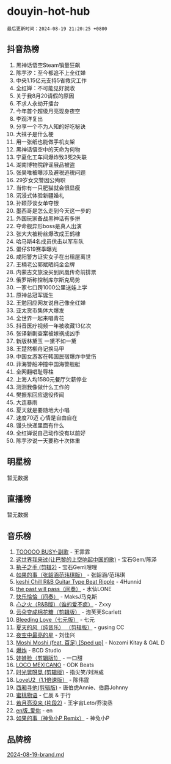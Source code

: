 # douyin-hot-hub

`最后更新时间：2024-08-19 21:20:25 +0800`

## 抖音热榜

1. 黑神话悟空Steam销量狂飙
1. 陈芋汐：至今都追不上全红婵
1. 中央1.15亿元支持5省救灾工作
1. 全红婵：不可能见好就收
1. 关于我8月20请假的原因
1. 不求人永劫开擂台
1. 今年首个超级月亮现身夜空
1. 李观洋复出
1. 分享一个不为人知的好吃秘诀
1. 大祙子是什么梗
1. 用一张纸也能做手机支架
1. 黑神话悟空中的天命为何物
1. 宁夏化工车间爆炸致3死2失联
1. 湖南博物院辟谣展品被盗
1. 张昊唯被曝涉及避税逃税问题
1. 29岁女交警因公殉职
1. 当你有一只肥猫就会很显瘦
1. 沉浸式体验新疆婚礼
1. 孙颖莎谈女单夺银
1. 墨西哥是怎么走到今天这一步的
1. 外国玩家备战黑神话有多拼
1. 夺命舰异形boss是真人出演
1. 张大大被粉丝爆改成王鹤棣
1. 哈马斯4名成员伏击以军车队
1. 蛋仔S19赛季曝光
1. 咸阳警方证实女子在出租屋离世
1. 王楠老公郭斌晒纯金金牌
1. 内蒙古文旅没买到凤凰传奇前排票
1. 俄罗斯称控制库尔斯克局势
1. 一家七口跨1000公里送娃上学
1. 原神总冠军诞生
1. 王勉回应网友说自己像全红婵
1. 亚太货币集体大爆发
1. 全世界一起来唱青花
1. 抖音医疗视频一年被收藏13亿次
1. 张译新剧查案被嫁祸成凶手
1. 新版林黛玉 一黛不如一黛
1. 王楚然柳舟记换马甲
1. 中国女游客在韩国民宿爆炸中受伤
1. 菲海警船冲撞中国海警舰艇
1. 全网翻唱耻辱柱
1. 上海人均1580元餐厅欠薪停业
1. 测测我像做什么工作的
1. 樊振东回应退役传闻
1. 大连暴雨
1. 夏天就是要随地大小唱
1. 速度70迈 心情是自由自在
1. 馒头快递里面有什么
1. 全红婵说自己动作没有以前好
1. 陈芋汐说一天要称十次体重

## 明星榜

暂无数据

## 直播榜

暂无数据

## 音乐榜

1. [TOOOOO BUSY-副歌](https://sf3-cdn-tos.douyinstatic.com/obj/tos-cn-ve-2774/o0fmjGZetNDjSM5EimFs2QlzBg30YgByJMRQrC) - 王霏霏
1. [这世界我来过(让巴黎的上空响起中国的歌)](https://sf5-hl-cdn-tos.douyinstatic.com/obj/tos-cn-ve-2774/o4wXzBftoUMHKWsiWRwtI9iiGWnO8zjCBxAaAb) - 宝石Gem/陈泽
1. [执子之手 (剪辑2)](https://sf3-cdn-tos.douyinstatic.com/obj/tos-cn-ve-2774/oUoZLQjCc31XzqsBnBQUNgeKtYPBcgbFDwtfcu) - 宝石Gem\哩哩
1. [如果的事（张韶涵范玮琪版）](https://sf3-cdn-tos.douyinstatic.com/obj/tos-cn-ve-2774/owI7MDDyzHddFIDNOFiTf8qYP1fafEiAgmjsCv) - 张韶涵/范玮琪
1. [keshi Chill R&B Guitar Type Beat Ripple](https://sf5-hl-cdn-tos.douyinstatic.com/obj/tos-cn-ve-2774/okQIfmitAB3HpgZQo0YCEFEACcDhQngn0fkFIC) - 4Hunnid
1. [the past will pass（间奏）](https://sf5-hl-cdn-tos.douyinstatic.com/obj/tos-cn-ve-2774/oYi1aFWqIjwzlvAuryrQIMAFSoPpJyicp6BiZ) - 水仙LONE
1. [快乐恰恰（间奏）](https://sf3-cdn-tos.douyinstatic.com/obj/tos-cn-ve-2774/oMesum3HvWQXJxuMFeVYzf54o2QzH5aEBPOCAn) - MaksJ马克斯
1. [心之火（R&B版）（谁的爱不疯）](https://sf5-hl-cdn-tos.douyinstatic.com/obj/tos-cn-ve-2774/okemkEDaIBBE3OosftCgMxlFkLQZRw37t36ZQv) - Zxxy
1. [云朵变成棉花糖（剪辑版）](https://sf3-cdn-tos.douyinstatic.com/obj/tos-cn-ve-2774/o8LC84GQLALFfXeyJmh8KE61byVQYMMeAZLfEI) - 泡芙芙Scarlett
1. [Bleeding Love（七元版）](https://sf5-hl-cdn-tos.douyinstatic.com/obj/tos-cn-ve-2774/oEgC9eZFHQ1MfSRnrfkzFp8AayDWqAQMABBgUs) - 七元
1. [夏天的风（纯音乐） （剪辑版）](https://sf3-cdn-tos.douyinstatic.com/obj/tos-cn-ve-2774/oUzLjBZZFQAoNRmGokEeD5zfQCObp6UeFAnTa6) - gusing CC
1. [夜空中最亮的星](https://sf3-cdn-tos.douyinstatic.com/obj/tos-cn-ve-2774/o4IfgGwqqnFeXEMGaS8JBzJAdayAaCeoxqbjCD) - 刘佳兴
1. [Moshi Moshi (feat. 百足) [Sped up]](https://sf5-hl-cdn-tos.douyinstatic.com/obj/tos-cn-ve-2774/ocCPFQcXJLeroaIdQLIGAoeeYM3OAUYGDguHXz) - Nozomi Kitay & GAL D
1. [爆炸](https://sf3-cdn-tos.douyinstatic.com/obj/tos-cn-ve-2774/4abeb6e3794342cf9e7ce20282badd15) - BCD Studio
1. [娃娃脸（剪辑版1）](https://sf5-hl-cdn-tos.douyinstatic.com/obj/tos-cn-ve-2774/oIimSCgQoNUePTAZ1Ba7TeADY4KetGYsVFeaaB) - 一口甜
1. [LOCO MEXICANO](https://sf3-cdn-tos.douyinstatic.com/obj/tos-cn-ve-2774/owxVoxJorA4ILBfsMAjU6t7O1xW9w0tS7EYzh6) - ODK Beats
1. [时光晃呀晃 (剪辑版)](https://sf3-cdn-tos.douyinstatic.com/obj/tos-cn-ve-2774/o8ACeQem3gwI1x3GIYGAfKG0LJebKFRJDwRwyW) - 指尖笑/刘洲成
1. [LoveU2（1.1倍速版）](https://sf5-hl-cdn-tos.douyinstatic.com/obj/tos-cn-ve-2774/oQMeDffLaEmgMwgCOEMAFCI6INzoFPgWdD0rsa) - 陈伟霆
1. [西厢寻他(剪辑版)](https://sf5-hl-cdn-tos.douyinstatic.com/obj/tos-cn-ve-2774/oUsAVfAQKlRNxEv5qxvIB8o5qmIWUcXbzJKJhw) - 唐伯虎Annie、伯爵Johnny
1. [蜜桃物语](https://sf5-hl-cdn-tos.douyinstatic.com/obj/tos-cn-ve-2774/oIhOSCZtIACtYU4XQkngiW9kCBfVD1Fz9IYeqL) - 仁辰 & 于行
1. [若月亮没来 (片段2)](https://sf3-cdn-tos.douyinstatic.com/obj/tos-cn-ve-2774/ocQavLLjkCOeDxGyYeIMGgNAIwJ0QXE1Ve3Fzv) - 王宇宙Leto/乔浚丞
1. [en版_爱你](https://sf6-cdn-tos.douyinstatic.com/obj/tos-cn-ve-2774/oEDn5OQWGwJcMoiXFPLTgUzBICetMfDgIfAjaa) - en
1. [如果的事（神兔小P Remix）](https://sf5-hl-cdn-tos.douyinstatic.com/obj/tos-cn-ve-2774/okHtAffz3g4ZB0BMQn9iC9BC6AciI3xCmgQTqt) - 神兔小P

## 品牌榜

[2024-08-19-brand.md](2024-08-19-brand.md)
